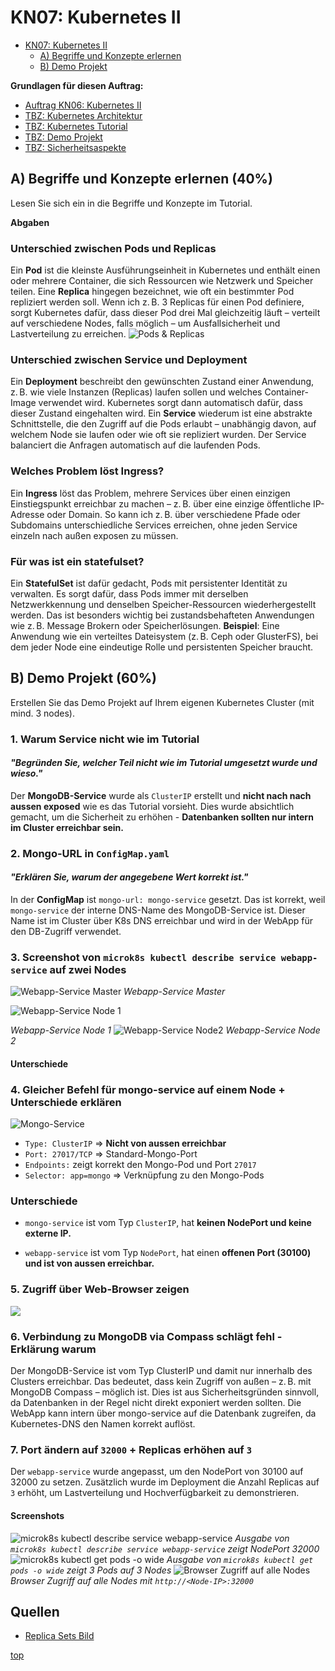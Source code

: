 # KN07: Kubernetes II
- [KN07: Kubernetes II](#kubernetes-ii)
    - [A) Begriffe und Konzepte erlernen](#a-begriffe-und-konzepte-erlernen-40)
    - [B) Demo Projekt](#b-demo-projekt-60)

**Grundlagen für diesen Auftrag:**
- [Auftrag KN06: Kubernetes II](https://gitlab.com/ch-tbz-it/Stud/m347/-/blob/main/Leistungsbeurteilung/KN07/KN07.md?ref_type=heads)
- [TBZ: Kubernetes Architektur](https://gitlab.com/ch-tbz-it/Stud/m347/-/tree/main/Kubernetes)
- [TBZ: Kubernetes Tutorial](https://gitlab.com/ch-tbz-it/Stud/m347/-/tree/main/Kubernetes/Tutorial)
- [TBZ: Demo Projekt](https://gitlab.com/ch-tbz-it/Stud/m347/-/tree/main/Kubernetes/Demo%20Project)
- [TBZ: Sicherheitsaspekte](https://gitlab.com/ch-tbz-it/Stud/m347/-/tree/main/Kubernetes/Sicherheitsaspekte)


## A) Begriffe und Konzepte erlernen (40%)
Lesen Sie sich ein in die Begriffe und Konzepte im Tutorial.

**Abgaben**

### Unterschied zwischen Pods und Replicas

Ein **Pod** ist die kleinste Ausführungseinheit in Kubernetes und enthält einen oder mehrere Container, die sich Ressourcen wie Netzwerk und Speicher teilen. Eine **Replica** hingegen bezeichnet, wie oft ein bestimmter Pod repliziert werden soll. Wenn ich z. B. 3 Replicas für einen Pod definiere, sorgt Kubernetes dafür, dass dieser Pod drei Mal gleichzeitig läuft – verteilt auf verschiedene Nodes, falls möglich – um Ausfallsicherheit und Lastverteilung zu erreichen.
![Pods & Replicas](../image/PotsRecplica.webp)
### Unterschied zwischen Service und Deployment

Ein **Deployment** beschreibt den gewünschten Zustand einer Anwendung, z. B. wie viele Instanzen (Replicas) laufen sollen und welches Container-Image verwendet wird. Kubernetes sorgt dann automatisch dafür, dass dieser Zustand eingehalten wird. Ein **Service** wiederum ist eine abstrakte Schnittstelle, die den Zugriff auf die Pods erlaubt – unabhängig davon, auf welchem Node sie laufen oder wie oft sie repliziert wurden. Der Service balanciert die Anfragen automatisch auf die laufenden Pods.

### Welches Problem löst Ingress?

Ein **Ingress** löst das Problem, mehrere Services über einen einzigen Einstiegspunkt erreichbar zu machen – z. B. über eine einzige öffentliche IP-Adresse oder Domain. So kann ich z. B. über verschiedene Pfade oder Subdomains unterschiedliche Services erreichen, ohne jeden Service einzeln nach außen exposen zu müssen.

### Für was ist ein statefulset?
Ein **StatefulSet** ist dafür gedacht, Pods mit persistenter Identität zu verwalten. Es sorgt dafür, dass Pods immer mit derselben Netzwerkkennung und denselben Speicher-Ressourcen wiederhergestellt werden. Das ist besonders wichtig bei zustandsbehafteten Anwendungen wie z. B. Message Brokern oder Speicherlösungen.
**Beispiel**: Eine Anwendung wie ein verteiltes Dateisystem (z. B. Ceph oder GlusterFS), bei dem jeder Node eine eindeutige Rolle und persistenten Speicher braucht.

## B) Demo Projekt (60%)
Erstellen Sie das Demo Projekt auf Ihrem eigenen Kubernetes Cluster (mit mind. 3 nodes).

### 1. Warum Service nicht wie im Tutorial

#### _"Begründen Sie, welcher Teil nicht wie im Tutorial umgesetzt wurde und wieso."_

Der **MongoDB-Service** wurde als `ClusterIP` erstellt und **nicht nach nach aussen exposed** wie es das Tutorial vorsieht. Dies wurde absichtlich gemacht, um die Sicherheit zu erhöhen - **Datenbanken sollten nur intern im Cluster erreichbar sein.**

### 2. Mongo-URL in `ConfigMap.yaml`

 #### _"Erklären Sie, warum der angegebene Wert korrekt ist."_

In der **ConfigMap** ist `mongo-url: mongo-service` gesetzt. Das ist korrekt, weil `mongo-service` der interne DNS-Name des MongoDB-Service ist. Dieser Name ist im Cluster über K8s DNS erreichbar und wird in der WebApp für den DB-Zugriff verwendet.

### 3. Screenshot von `microk8s kubectl describe service webapp-service` auf zwei Nodes
![Webapp-Service Master](../image/KN07_webapp-service_Master.png)
_Webapp-Service Master_

![Webapp-Service Node 1](../image/KN07_webapp-service.png)

_Webapp-Service Node 1_
![Webapp-Service Node2](../image/KN07_webapp-service2.png)
_Webapp-Service Node 2_

#### Unterschiede

### 4. Gleicher Befehl für mongo-service auf einem Node + Unterschiede erklären

![Mongo-Service](../image/KN07_mongoService.png)

- `Type: ClusterIP` => **Nicht von aussen erreichbar**
- `Port: 27017/TCP` => Standard-Mongo-Port
- `Endpoints:` zeigt korrekt den Mongo-Pod und Port `27017`
- `Selector: app=mongo` => Verknüpfung zu den Mongo-Pods

### Unterschiede



- `mongo-service` ist vom Typ `ClusterIP`, hat **keinen NodePort und keine externe IP.**

- `webapp-service` ist vom Typ `NodePort`, hat einen **offenen Port (30100) und ist von aussen erreichbar.** 


### 5. Zugriff über Web-Browser zeigen
![](../image/KN07_get%20all&webpage.png)

### 6. Verbindung zu MongoDB via Compass schlägt fehl - Erklärung warum

Der MongoDB-Service ist vom Typ ClusterIP und damit nur innerhalb des Clusters erreichbar. Das bedeutet, dass kein Zugriff von außen – z. B. mit MongoDB Compass – möglich ist. Dies ist aus Sicherheitsgründen sinnvoll, da Datenbanken in der Regel nicht direkt exponiert werden sollten.
Die WebApp kann intern über mongo-service auf die Datenbank zugreifen, da Kubernetes-DNS den Namen korrekt auflöst.

### 7. Port ändern auf `32000` + Replicas erhöhen auf `3`

Der `webapp-service` wurde angepasst, um den NodePort von 30100 auf 32000 zu setzen.
Zusätzlich wurde im Deployment die Anzahl Replicas auf `3` erhöht, um Lastverteilung und Hochverfügbarkeit zu demonstrieren.

#### Screenshots
![microk8s kubectl describe service webapp-service](../image/KN07%202025-05-08%20181852.png)
_Ausgabe von `microk8s kubectl describe service webapp-service` zeigt NodePort 32000_
![microk8s kubectl get pods -o wide](../image/KN07%202025-05-08%20181835.png)
_Ausgabe von `microk8s kubectl get pods -o wide` zeigt 3 Pods auf 3 Nodes_
![Browser Zugriff auf alle Nodes](../image/KN07%202025-05-08%20183639.png)
_Browser Zugriff auf alle Nodes mit `http://<Node-IP>:32000`_


## Quellen
- [Replica Sets Bild](https://theithollow.com/2019/01/28/kubernetes-replica-sets/)


[top](#kn07-kubernetes-ii)